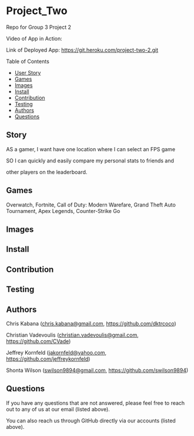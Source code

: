# Project_Two

Repo for Group 3 Project 2


Video of App in Action: 

Link of Deployed App: https://git.heroku.com/project-two-2.git

Table of Contents
* [User Story](#story)
* [Games](#games)
* [Images](#images)
* [Install](#install)
* [Contribution](#contribution)
* [Testing](#testing)
* [Authors](#authors)
* [Questions](#questions)

## Story

AS a gamer, I want have one location where I can select an FPS game

SO I can quickly and easily compare my personal stats to friends and 

other players on the leaderboard.

## Games

Overwatch, Fortnite, Call of Duty: Modern Warefare, Grand Theft Auto Tournament, Apex Legends, Counter-Strike Go

## Images



## Install



## Contribution



## Testing



## Authors

Chris Kabana (chris.kabana@gmail.com, https://github.com/dktrcoco)

Christian Vadevoulis (christian.vadevoulis@gmail.com, https://github.com/CVade)

Jeffrey Kornfeld (jakornfeld@yahoo.com, https://github.com/jeffreykornfeld)

Shonta Wilson (swilson9894@gmail.com, https://github.com/swilson9894)

## Questions

If you have any questions that are not answered, please feel free to reach out to any of us at our email (listed above). 

You can also reach us through GitHub directly via our accounts (listed above).
